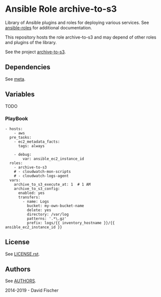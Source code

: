# Ansible Role archive-to-s3

Library of Ansible plugins and roles for deploying various services.
See [ansible-roles](https://github.com/davidfischer-ch/ansible-roles) for additional documentation.

This repository hosts the role archive-to-s3 and may depend of other roles and plugins of the library.

See the project [archive-to-s3](https://github.com/davidfischer-ch/archive-to-s3).

## Dependencies

See [meta](meta/main.yml).

## Variables

TODO

### PlayBook

```
- hosts:
    - aws
  pre_tasks:
    - ec2_metadata_facts:
      tags: always

    - debug:
        var: ansible_ec2_instance_id
  roles:
    - archive-to-s3
    # - cloudwatch-mon-scripts
    # - cloudwatch-logs-agent
  vars:
    archive_to_s3_execute_at: 1  # 1 AM
    archive_to_s3_config:
      enabled: yes
      transfers:
        - name: Logs
          bucket: my-own-bucket-name
          delete: yes
          directory: /var/log
          patterns: '.*\.gz'
          prefix: logs/{{ inventory_hostname }}/{{ ansible_ec2_instance_id }}
```

## License

See [LICENSE.rst](LICENSE.rst).

## Authors

See [AUTHORS](AUTHORS).

2014-2019 - David Fischer
